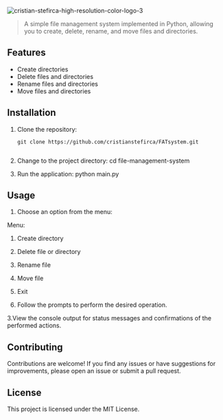 ![cristian-stefirca-high-resolution-color-logo-3](https://github.com/CristianStefirca/FATsystem/assets/110734859/391e1847-b1f9-4a80-ae61-4d284494d0f1)


> A simple file management system implemented in Python, allowing you to create, delete, rename, and move files and directories.

## Features

- Create directories
- Delete files and directories
- Rename files and directories
- Move files and directories

## Installation

1. Clone the repository:

   ```shell
   git clone https://github.com/cristianstefirca/FATsystem.git


2. Change to the project directory:
cd file-management-system

3. Run the application:
python main.py


## Usage

1. Choose an option from the menu:

Menu:
1. Create directory
2. Delete file or directory
3. Rename file
4. Move file
5. Exit


2. Follow the prompts to perform the desired operation.


3.View the console output for status messages and confirmations of the performed actions.

## Contributing

Contributions are welcome! If you find any issues or have suggestions for improvements, please open an issue or submit a pull request.

## License

This project is licensed under the MIT License.
